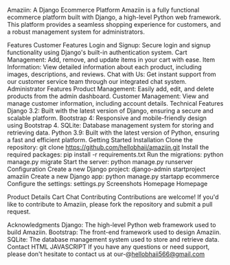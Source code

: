 Amaziin: A Django Ecommerce Platform
Amaziin is a fully functional ecommerce platform built with Django, a high-level Python web framework. This platform provides a seamless shopping experience for customers, and a robust management system for administrators.

Features
Customer Features
Login and Signup: Secure login and signup functionality using Django's built-in authentication system.
Cart Management: Add, remove, and update items in your cart with ease.
Item Information: View detailed information about each product, including images, descriptions, and reviews.
Chat with Us: Get instant support from our customer service team through our integrated chat system.
Administrator Features
Product Management: Easily add, edit, and delete products from the admin dashboard.
Customer Management: View and manage customer information, including  account details.
Technical Features
Django 3.2: Built with the latest version of Django, ensuring a secure and scalable platform.
Bootstrap 4: Responsive and mobile-friendly design using Bootstrap 4.
SQLite: Database management system for storing and retrieving data.
Python 3.9: Built with the latest version of Python, ensuring a fast and efficient platform.
Getting Started
Installation
Clone the repository: git clone https://github.com/hellobhaii/amaziin.git
Install the required packages: pip install -r requirements.txt
Run the migrations: python manage.py migrate
Start the server: python manage.py runserver
Configuration
Create a new Django project: django-admin startproject amaziin
Create a new Django app: python manage.py startapp ecommerce
Configure the settings: settings.py
Screenshots
Homepage
Homepage

Product Details
Cart
Chat
Contributing
Contributions are welcome! If you'd like to contribute to Amaziin, please fork the repository and submit a pull request.



Acknowledgments
Django: The high-level Python web framework used to build Amaziin.
Bootstrap: The front-end framework used to design Amaziin.
SQLite: The database management system used to store and retrieve data.
Contact
HTML
JAVASCRIPT
If you have any questions or need support, please don't hesitate to contact us at our-@hellobhaii566@gmail.com
